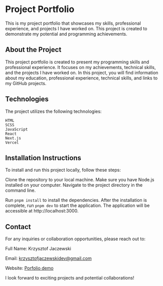 # Project Portfolio

This is my project portfolio that showcases my skills, professional experience,
and projects I have worked on. This project is created to demonstrate my
potential and programming achievements.

## About the Project

This project portfolio is created to present my programming skills and
professional experience. It focuses on my achievements, technical skills, and
the projects I have worked on. In this project, you will find information about
my education, professional experience, technical skills, and links to my GitHub
projects.

## Technologies

The project utilizes the following technologies:

    HTML
    SCSS
    JavaScript
    React
    Next.js
    Vercel

## Installation Instructions

To install and run this project locally, follow these steps:

Clone the repository to your local machine. Make sure you have Node.js installed
on your computer. Navigate to the project directory in the command line.

Run `pnpm install` to install the dependencies. After the installation is
complete, run `pnpm dev` to start the application. The application will be
accessible at http://localhost:3000.

## Contact

For any inquiries or collaboration opportunities, please reach out to:

Full Name: Krzysztof Jaczewski

Email: krzysztofjaczewskidev@gmail.com

Website: [Porfolio demo](https://portfolio-next-krzysztof-jaczewski.vercel.app/)

I look forward to exciting projects and potential collaborations!
